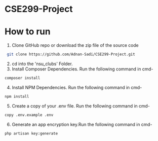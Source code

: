 # CSE299-Project

# How to run
1. Clone GitHub repo or download the zip file of the source code
 ```bash
  git clone https://github.com/Adnan-Sadi/CSE299-Project.git
```
2. cd into the 'nsu_clubs' Folder.
3. Install Composer Dependencies. Run the following command in cmd-
 ```bash
composer install
```
4. Install NPM Dependencies. Run the following command in cmd-
 ```bash
npm install
```
5. Create a copy of your .env file. Run the following command in cmd-
 ```bash
copy .env.example .env
```
6. Generate an app encryption key.Run the following command in cmd-
 ```bash
php artisan key:generate
```
